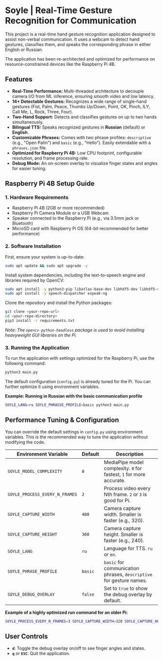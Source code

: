 # Soyle | Real-Time Gesture Recognition for Communication

This project is a real-time hand gesture recognition application designed to assist non-verbal communication. It uses a webcam to detect hand gestures, classifies them, and speaks the corresponding phrase in either English or Russian.

The application has been re-architected and optimized for performance on resource-constrained devices like the Raspberry Pi 4B.

## Features

- **Real-Time Performance:** Multi-threaded architecture to decouple camera I/O from ML inference, ensuring smooth video and low latency.
- **14+ Detectable Gestures:** Recognizes a wide range of single-hand gestures (Fist, Palm, Peace, Thumbs Up/Down, Point, OK, Pinch, ILY, Call Me, L, Rock, Three, Four).
- **Two-Hand Support:** Detects and classifies gestures on up to two hands simultaneously.
- **Bilingual TTS:** Speaks recognized gestures in **Russian** (default) or **English**.
- **Customizable Phrases:** Comes with two phrase profiles: `descriptive` (e.g., "Open Palm") and `basic` (e.g., "Hello"). Easily extendable with a `phrases.json` file.
- **Optimized for Raspberry Pi 4B:** Low CPU footprint, configurable resolution, and frame processing rate.
- **Debug Mode:** An on-screen overlay to visualize finger states and angles for easier tuning.

## Raspberry Pi 4B Setup Guide

### 1. Hardware Requirements

- Raspberry Pi 4B (2GB or more recommended)
- Raspberry Pi Camera Module or a USB Webcam
- Speaker connected to the Raspberry Pi (e.g., via 3.5mm jack or Bluetooth)
- MicroSD card with Raspberry Pi OS (64-bit recommended for better performance)

### 2. Software Installation

First, ensure your system is up-to-date:
```bash
sudo apt update && sudo apt upgrade -y
```

Install system dependencies, including the text-to-speech engine and libraries required by OpenCV:
```bash
sudo apt install -y python3-pip libatlas-base-dev libhdf5-dev libhdf5-serial-dev libatlas-base-dev libjasper-dev libqtgui4 libqt4-test
sudo apt install -y speech-dispatcher espeak-ng
```

Clone the repository and install the Python packages:
```bash
git clone <your-repo-url>
cd <your-repo-directory>
pip3 install -r requirements.txt
```
*Note: The `opencv-python-headless` package is used to avoid installing heavyweight GUI libraries on the Pi.*

### 3. Running the Application

To run the application with settings optimized for the Raspberry Pi, use the following command:

```bash
python3 main.py
```

The default configuration (`config.py`) is already tuned for the Pi. You can further optimize it using environment variables.

**Example: Running in Russian with the basic communication profile**
```bash
SOYLE_LANG=ru SOYLE_PHRASSE_PROFILE=basic python3 main.py
```

## Performance Tuning & Configuration

You can override the default settings in `config.py` using environment variables. This is the recommended way to tune the application without modifying the code.

| Environment Variable          | Default | Description                                                                 |
|-------------------------------|---------|-----------------------------------------------------------------------------|
| `SOYLE_MODEL_COMPLEXITY`      | `0`     | MediaPipe model complexity. `0` for fastest, `1` for more accurate.         |
| `SOYLE_PROCESS_EVERY_N_FRAMES`| `2`     | Process video every Nth frame. `2` or `3` is good for Pi.                     |
| `SOYLE_CAPTURE_WIDTH`         | `480`   | Camera capture width. Smaller is faster (e.g., 320).                        |
| `SOYLE_CAPTURE_HEIGHT`        | `360`   | Camera capture height. Smaller is faster (e.g., 240).                       |
| `SOYLE_LANG`                  | `ru`    | Language for TTS. `ru` or `en`.                                             |
| `SOYLE_PHRASE_PROFILE`        | `basic` | `basic` for communication phrases, `descriptive` for gesture names.           |
| `SOYLE_DEBUG_OVERLAY`         | `false` | Set to `true` to show the debug overlay by default.                           |

**Example of a highly optimized run command for an older Pi:**
```bash
SOYLE_PROCESS_EVERY_N_FRAMES=3 SOYLE_CAPTURE_WIDTH=320 SOYLE_CAPTURE_HEIGHT=240 python3 main.py
```

## User Controls

- **`d`**: Toggle the debug overlay on/off to see finger angles and states.
- **`q`** or **`ESC`**: Quit the application.
